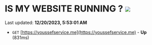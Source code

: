 # IS MY WEBSITE RUNNING ? [![](https://img.shields.io/static/v1?label=Sponsor&message=%E2%9D%A4&logo=GitHub&color=%23fe8e86)](https://github.com/sponsors/<username>)

Last updated: **12/20/2023, 5:53:01 AM**

- `GET` [https://youssefservice.me](https://youssefservice.me) - **Up** (831ms)
